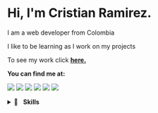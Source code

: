 # Hi, I'm Cristian Ramirez.

I am a web developer from Colombia

I like to be learning as I work on my projects

To see my work click [**here.**](https://rcristianh.github.io/myBlog/)

**You can find me at:**

[<img src="https://img.shields.io/badge/website-000000?style=for-the-badge&logo=About.me&logoColor=white">]()
<a href="mailto:ccrhdbj@outlook.com"><img src="https://img.shields.io/badge/Gmail-D14836?style=for-the-badge&logo=gmail&logoColor=white"></a>
[<img src="https://img.shields.io/badge/Twitter-1DA1F2?style=for-the-badge&logo=twitter&logoColor=white"/>](https://twitter.com/rCristianHR)
[<img src="https://img.shields.io/badge/Platzi-98CA3F?style=for-the-badge&logo=platzi&logoColor=white">](https://platzi.com/p/rCristianH/)
[<img src="https://img.shields.io/badge/LinkedIn-0077B5?style=for-the-badge&logo=linkedin&logoColor=white"/>](www.linkedin.com/in/rCristianH)
[<img src="https://img.shields.io/badge/-Sololearn-3a464b?style=for-the-badge&logo=Sololearn&logoColor=white"/>](https://www.sololearn.com/profile/11864771)

<!--https://github.com/alexandresanlim/Badges4-README.md-Profile#-social--->

<details>
<summary>🚀&nbsp;&nbsp;&nbsp;<b>Skills</b></summary>
<br/>
<!-- <img src="https://img.shields.io/badge/java-%23ea2e2e.svg?&style=for-the-badge&logo=java&logoColor=white" alt="Java"/> -->
<img src="https://img.shields.io/badge/Python-FFD43B?style=for-the-badge&logo=python&logoColor=blue" alt="Python"/>
<img src="https://img.shields.io/badge/JavaScript-323330?style=for-the-badge&logo=javascript&logoColor=F7DF1E" alt="JavaScript"/>
<img src="https://img.shields.io/badge/HTML5-E34F26?style=for-the-badge&logo=html5&logoColor=white" alt="HTML5"/>
<img src="https://img.shields.io/badge/CSS3-1572B6?style=for-the-badge&logo=css3&logoColor=white" alt="CSS3"/>
<img src="https://img.shields.io/badge/Node.js-339933?style=for-the-badge&logo=nodedotjs&logoColor=white" alt="NodeJS"/>
<img src="https://img.shields.io/badge/React-20232A?style=for-the-badge&logo=react&logoColor=61DAFB" alt="React"/>
<!--<img src="https://img.shields.io/badge/next.js-000000?style=for-the-badge&logo=nextdotjs&logoColor=white" alt="NextJS"/> -->
<img src="https://img.shields.io/badge/MongoDB-4EA94B?style=for-the-badge&logo=mongodb&logoColor=white" alt="MongoDB"/>
<img src="https://img.shields.io/badge/GIT-E44C30?style=for-the-badge&logo=git&logoColor=white" alt="Git"/>
<!-- <img src="https://img.shields.io/badge/MySQL-005C84?style=for-the-badge&logo=mysql&logoColor=white"/> -->
<img src="https://img.shields.io/badge/GNU%20Bash-4EAA25?style=for-the-badge&logo=GNU%20Bash&logoColor=white">
<p align="left"> <img src="https://komarev.com/ghpvc/?username=rCristianH&label=Views&color=0e75b6&style=flat" alt="rCristianH" /> </p>
</details>

